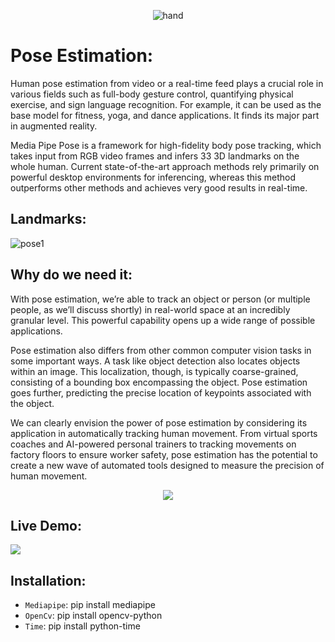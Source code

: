 <p align = 'center'>
<img src ='https://miro.medium.com/max/1400/1*URFitbiuBPBDTOYj8HPopg.png' alt ='hand' div = 'center'>
</p>

# Pose Estimation:

Human pose estimation from video or a real-time feed plays a crucial role in various fields such as full-body gesture control, quantifying physical exercise, and sign language recognition. For example, it can be used as the base model for fitness, yoga, and dance applications. It finds its major part in augmented reality.

Media Pipe Pose is a framework for high-fidelity body pose tracking, which takes input from RGB video frames and infers 33 3D landmarks on the whole human. Current state-of-the-art approach methods rely primarily on powerful desktop environments for inferencing, whereas this method outperforms other methods and achieves very good results in real-time.
##  Landmarks:




<img src ='https://editor.analyticsvidhya.com/uploads/11272Screenshot%202021-05-17%20125928.png' alt ='pose1' class = 'center'>


## Why do we need it:

With pose estimation, we’re able to track an object or person (or multiple people, as we’ll discuss shortly) in real-world space at an incredibly granular level. This powerful capability opens up a wide range of possible applications.

Pose estimation also differs from other common computer vision tasks in some important ways. A task like object detection also locates objects within an image. This localization, though, is typically coarse-grained, consisting of a bounding box encompassing the object. Pose estimation goes further, predicting the precise location of keypoints associated with the object.

We can clearly envision the power of pose estimation by considering its application in automatically tracking human movement. From virtual sports coaches and AI-powered personal trainers to tracking movements on factory floors to ensure worker safety, pose estimation has the potential to create a new wave of automated tools designed to measure the precision of human movement.

<p align = 'center'>
<img src ='https://user-images.githubusercontent.com/57028410/128725044-12b4593c-84c5-4975-9192-88feed3fae0b.png'>
</p>

## Live Demo:

![](https://github.com/Abhishekkakati101/Pose-Estimation/blob/main/PoseEstimationDemo2.gif)


## Installation:
- `Mediapipe`: pip install mediapipe
- `OpenCv`: pip install opencv-python
- `Time`: pip install python-time

